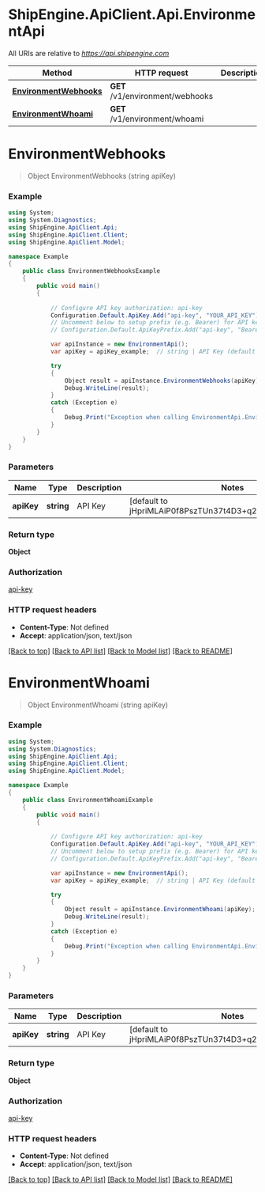 # ShipEngine.ApiClient.Api.EnvironmentApi

All URIs are relative to *https://api.shipengine.com*

Method | HTTP request | Description
------------- | ------------- | -------------
[**EnvironmentWebhooks**](EnvironmentApi.md#environmentwebhooks) | **GET** /v1/environment/webhooks | 
[**EnvironmentWhoami**](EnvironmentApi.md#environmentwhoami) | **GET** /v1/environment/whoami | 


<a name="environmentwebhooks"></a>
# **EnvironmentWebhooks**
> Object EnvironmentWebhooks (string apiKey)



### Example
```csharp
using System;
using System.Diagnostics;
using ShipEngine.ApiClient.Api;
using ShipEngine.ApiClient.Client;
using ShipEngine.ApiClient.Model;

namespace Example
{
    public class EnvironmentWebhooksExample
    {
        public void main()
        {
            
            // Configure API key authorization: api-key
            Configuration.Default.ApiKey.Add("api-key", "YOUR_API_KEY");
            // Uncomment below to setup prefix (e.g. Bearer) for API key, if needed
            // Configuration.Default.ApiKeyPrefix.Add("api-key", "Bearer");

            var apiInstance = new EnvironmentApi();
            var apiKey = apiKey_example;  // string | API Key (default to jHpriMLAiP0f8PszTUn37t4D3+q2lW/G+eaMgGAupBY)

            try
            {
                Object result = apiInstance.EnvironmentWebhooks(apiKey);
                Debug.WriteLine(result);
            }
            catch (Exception e)
            {
                Debug.Print("Exception when calling EnvironmentApi.EnvironmentWebhooks: " + e.Message );
            }
        }
    }
}
```

### Parameters

Name | Type | Description  | Notes
------------- | ------------- | ------------- | -------------
 **apiKey** | **string**| API Key | [default to jHpriMLAiP0f8PszTUn37t4D3+q2lW/G+eaMgGAupBY]

### Return type

**Object**

### Authorization

[api-key](../README.md#api-key)

### HTTP request headers

 - **Content-Type**: Not defined
 - **Accept**: application/json, text/json

[[Back to top]](#) [[Back to API list]](../README.md#documentation-for-api-endpoints) [[Back to Model list]](../README.md#documentation-for-models) [[Back to README]](../README.md)

<a name="environmentwhoami"></a>
# **EnvironmentWhoami**
> Object EnvironmentWhoami (string apiKey)



### Example
```csharp
using System;
using System.Diagnostics;
using ShipEngine.ApiClient.Api;
using ShipEngine.ApiClient.Client;
using ShipEngine.ApiClient.Model;

namespace Example
{
    public class EnvironmentWhoamiExample
    {
        public void main()
        {
            
            // Configure API key authorization: api-key
            Configuration.Default.ApiKey.Add("api-key", "YOUR_API_KEY");
            // Uncomment below to setup prefix (e.g. Bearer) for API key, if needed
            // Configuration.Default.ApiKeyPrefix.Add("api-key", "Bearer");

            var apiInstance = new EnvironmentApi();
            var apiKey = apiKey_example;  // string | API Key (default to jHpriMLAiP0f8PszTUn37t4D3+q2lW/G+eaMgGAupBY)

            try
            {
                Object result = apiInstance.EnvironmentWhoami(apiKey);
                Debug.WriteLine(result);
            }
            catch (Exception e)
            {
                Debug.Print("Exception when calling EnvironmentApi.EnvironmentWhoami: " + e.Message );
            }
        }
    }
}
```

### Parameters

Name | Type | Description  | Notes
------------- | ------------- | ------------- | -------------
 **apiKey** | **string**| API Key | [default to jHpriMLAiP0f8PszTUn37t4D3+q2lW/G+eaMgGAupBY]

### Return type

**Object**

### Authorization

[api-key](../README.md#api-key)

### HTTP request headers

 - **Content-Type**: Not defined
 - **Accept**: application/json, text/json

[[Back to top]](#) [[Back to API list]](../README.md#documentation-for-api-endpoints) [[Back to Model list]](../README.md#documentation-for-models) [[Back to README]](../README.md)

